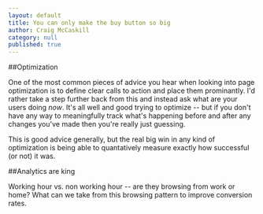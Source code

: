 ```yaml
---
layout: default
title: You can only make the buy button so big
author: Craig McCaskill
category: null
published: true
---
```


##Optimization

One of the most common pieces of advice you hear when looking into page optimization is to define clear calls to action and place them prominantly. I'd rather take a step further back from this and instead ask what are your users doing *now*. It's all well and good trying to optimize -- but if you don't have any way to meaningfully track what's happening before and after any changes you've made then you're really just guessing. 

This is good advice generally, but the real big win in any kind of optimization is being able to quantatively measure exactly how successful (or not) it was. 

##Analytics are king

Working hour vs. non working hour -- are they browsing from work or home? What can we take from this browsing pattern to improve conversion rates.


